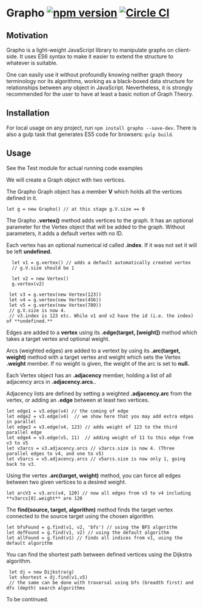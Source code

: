 # Grapho [![npm version](https://badge.fury.io/js/grapho.svg)](http://badge.fury.io/js/grapho) [![Circle CI](https://circleci.com/gh/brenolf/grapho/tree/master.svg?style=svg)](https://circleci.com/gh/brenolf/grapho/tree/master)

## Motivation

Grapho is a light-weight JavaScript library to manipulate graphs on client-side. It uses ES6 syntax to make it easier to extend the structure to whatever is suitable.

One can easily use it without profoundly knowing neither graph theory terminology nor its algorithms, working as a black-boxed data structure for relationships between any object in JavaScript. Nevertheless, it is strongly recommended for the user to have at least a basic notion of Graph Theory.

## Installation

For local usage on any project, run `npm install grapho --save-dev`. There is also a gulp task that generates ES5 code for browsers: `gulp build`.

## Usage

See the Test module for actual running code examples

We will create a Graph object with two vertices. 

The Grapho Graph object has a member **V** which holds all the vertices defined in it.

    let g = new Grapho() // at this stage g.V.size == 0

The Grapho **.vertex()** method adds vertices to the graph. It has an optional parameter for the Vertex object that will be added to the graph. Without parameters, it adds a default vertex with no ID. 

Each vertex has an optional numerical id called **.index**. If it was not set it will be left **undefined.**

      let v1 = g.vertex() // adds a default automatically created vertex
      // g.V.size should be 1
      
      let v2 = new Vertex() 
      g.vertex(v2)
     
     let v3 = g.vertex(new Vertex(123))
     let v4 = g.vertex(new Vertex(456))
     let v5 = g.vertex(new Vertex(789))
     // g.V.size is now 4.   
     // v3.index is 123 etc. While v1 and v2 have the id (i.e. the index) of **undefined.**
     
Edges are added to a **vertex** using its **.edge(target, [weight])** method which takes a target vertex and optional weight.

Arcs (weighted edges) are added to a vertext by using its **.arc(target, weight)** method with a target vertex and weight which sets the Vertex **.weight** member. If no weight is given, the weight of the arc is set to **null.**

Each Vertex object has an **.adjacency** member, holding a list of all adjacency arcs in **.adjacency.arcs.**.

Adjacency lists are defined by setting a weighted **.adjacency.arc** from the vertex, or adding an **.edge** between at least two vertices.

    let edge1 = v3.edge(v4) // the coming of edge
    let edge2 = v3.edge(v4)  // we show here that you may add extra edges in parallel
    let edge3 = v3.edge(v4, 123) // adds weight of 123 to the third parallel edge
    let edge4 = v3.edge(v5, 11)  // adding weight of 11 to this edge from v3 to v5
    let v3arcs = v3.adjacency.arcs // v3arcs.size is now 4. (Three parallel edges to v4, and one to v5)
    let v5arcs = v5.adjacency.arcs // v5arcs.size is now only 1, going back to v3. 
    
    
Using the vertex **.arc(target, weight)** method, you can force all edges between two given vertices to a desired weight. 

    let arcV3 = v3.arc(v4, 120) // now all edges from v3 to v4 including **v3arcs[0].weight** are 120
    
    
The **find(source, target, algorithm)** method finds the target vertex connected to the source target using the chosen algorithm.
    
    let bfsFound = g.find(v1, v2, 'bfs') // using the BFS algorithm
    let defFound = g.find(v1, v2) // using the default algorithm
    let allFound = g.find(v1) // finds all indices from v1, using the default algorithm
    
 You can find the shortest path between defined vertices using the Dijkstra algorithm. 
 
     let dj = new Dijkstra(g)  
     let shortest = dj.find(v1,v5)
     // the same can be done with traversal using bfs (breadth first) and dfs (depth) search algorithms
     
 To be continued.
     


 

